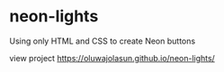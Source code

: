 # neon-lights
Using only HTML and CSS to create Neon buttons

view project
https://oluwajolasun.github.io/neon-lights/
